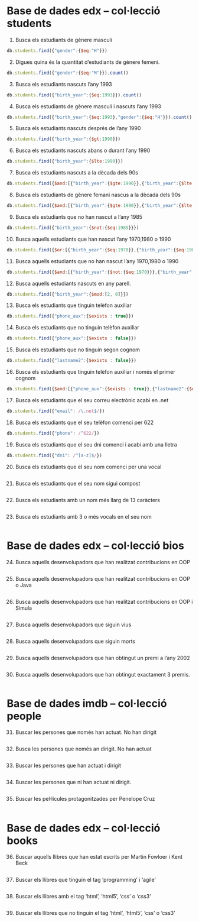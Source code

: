 # Base de dades edx – col·lecció students
1. Busca els estudiants de gènere masculí
~~~~javascript
db.students.find({"gender":{$eq:"H"}})
~~~~ 
2. Digues quina és la quantitat d’estudiants de gènere femení.
~~~~javascript
db.students.find({"gender":{$eq:"M"}}).count()
~~~~ 
3. Busca els estudiants nascuts l’any 1993
~~~~javascript
db.students.find({"birth_year":{$eq:1993}}).count()
~~~~ 
4. Busca els estudiants de gènere masculí i nascuts l’any 1993
~~~~javascript
db.students.find({"birth_year":{$eq:1993},"gender":{$eq:"H"}}).count()
~~~~ 
5. Busca els estudiants nascuts després de l’any 1990
~~~~javascript
db.students.find({"birth_year":{$gt:1990}})
~~~~ 
6. Busca els estudiants nascuts abans o durant l’any 1990
~~~~javascript
db.students.find({"birth_year":{$lte:1990}})
~~~~ 
7. Busca els estudiants nascuts a la dècada dels 90s
~~~~javascript
db.students.find({$and:[{"birth_year":{$gte:1990}},{"birth_year":{$lte:2000}}]})
~~~~ 
8. Busca els estudiants de gènere femani nascus a la dècada dels 90s
~~~~javascript
db.students.find({$and:[{"birth_year":{$gte:1990}},{"birth_year":{$lte:2000}},{"gender":{$eq:"M"}}]})
~~~~ 
9. Busca els estudiants que no han nascut a l’any 1985
~~~~javascript
db.students.find({"birth_year":{$not:{$eq:1985}}})
~~~~ 
10. Busca aquells estudiants que han nascut l’any 1970,1980 o 1990
~~~~javascript
db.students.find({$or:[{"birth_year":{$eq:1970}},{"birth_year":{$eq:1980}},{"birth_year":{$eq:1990}}]})
~~~~ 
11. Busca aquells estudiants que no han nascut l’any 1970,1980 o 1990
~~~~javascript
db.students.find({$and:[{"birth_year":{$not:{$eq:1970}}},{"birth_year":{$not:{$eq:1980}}},{"birth_year":{$not:{$eq:1990}}}]})
~~~~ 
12. Busca aquells estudiants nascuts en any parell.
~~~~javascript
db.students.find({"birth_year":{$mod:[2, 0]}})
~~~~ 
13. Busca els estudiants que tinguin telèfon auxiliar
~~~~javascript
db.students.find({"phone_aux":{$exists : true}})
~~~~ 
14. Busca els estudiants que no tinguin telèfon auxiliar
~~~~javascript
db.students.find({"phone_aux":{$exists : false}})
~~~~ 
15. Busca els estudiants que no tinguin segon cognom
~~~~javascript
db.students.find({"lastname2":{$exists : false}})
~~~~ 
16. Busca els estudiants que tinguin telèfon auxiliar i només el primer cognom
~~~~javascript
db.students.find({$and:[{"phone_aux":{$exists : true}},{"lastname2":{$exists : false}}]})
~~~~ 
17. Busca els estudiants que el seu correu electrònic acabi en .net
~~~~javascript
db.students.find({"email": /\.net$/})
~~~~ 
18. Busca els estudiants que el seu telèfon comenci per 622
~~~~javascript
db.students.find({"phone": /^622/})
~~~~ 
19. Busca els estudiants que el seu dni comenci i acabi amb una lletra
~~~~javascript
db.students.find({"dni": /^[a-z]$/})
~~~~ 
20. Busca els estudiants que el seu nom comenci per una vocal
~~~~javascript

~~~~ 
21. Busca els estudiants que el seu nom sigui compost
~~~~javascript

~~~~ 
22. Busca els estudiants amb un nom més llarg de 13 caràcters
~~~~javascript

~~~~ 
23. Busca els estudiants amb 3 o més vocals en el seu nom
~~~~javascript

~~~~ 
# Base de dades edx – col·lecció bios
24. Busca aquells desenvolupadors que han realitzat contribucions en OOP
~~~~javascript

~~~~ 
25. Busca aquells desenvolupadors que han realitzat contribucions en OOP o Java
~~~~javascript

~~~~ 
26. Busca aquells desenvolupadors que han realitzat contribucions en OOP i Simula
~~~~javascript

~~~~ 
27. Busca aquells desenvolupadors que siguin vius
~~~~javascript

~~~~ 
28. Busca aquells desenvolupadors que siguin morts
~~~~javascript

~~~~ 
29. Busca aquells desenvolupadors que han obtingut un premi a l’any 2002
~~~~javascript

~~~~ 
30. Busca aquells desenvolupadors que han obtingut exactament 3 premis.
~~~~javascript

~~~~ 
# Base de dades imdb – col·lecció people
31. Buscar les persones que només han actuat. No han dirigit
~~~~javascript

~~~~ 
32. Busca les persones que només an dirigit. No han actuat
~~~~javascript

~~~~ 
33. Buscar les persones que han actuat i dirigit
~~~~javascript

~~~~ 
34. Buscar les persones que ni han actuat ni dirigit.
~~~~javascript

~~~~ 
35. Buscar les pel·lícules protagonitzades per Penelope Cruz
~~~~javascript

~~~~ 
# Base de dades edx – col·lecció books
36. Buscar aquells llibres que han estat escrits per Martin Fowloer i Kent Beck
~~~~javascript

~~~~ 
37. Buscar els llibres que tinguin el tag ‘programming’ i ‘agile’
~~~~javascript

~~~~ 
38. Buscar els llibres amb el tag ‘html’, ‘html5’, ‘css’ o ‘css3’
~~~~javascript

~~~~ 
39. Buscar els llibres que no tinguin el tag ‘html’, ‘html5’, ‘css’ o ‘css3’
~~~~javascript

~~~~ 

